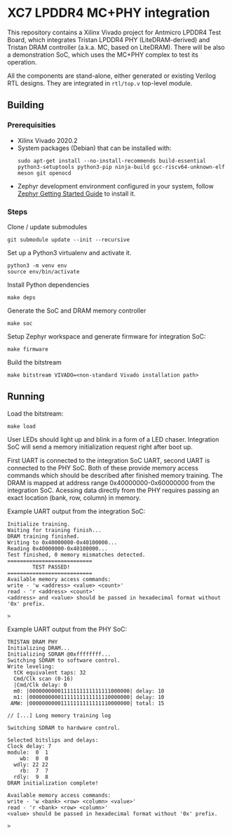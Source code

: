 # XC7 LPDDR4 MC+PHY integration

This repository contains a Xilinx Vivado project for Antmicro LPDDR4 Test Board, which integrates Tristan LPDDR4 PHY (LiteDRAM-derived) and Tristan DRAM controller (a.k.a. MC, based on LiteDRAM). There will be also a demonstration SoC, which uses the MC+PHY complex to test its operation.

All the components are stand-alone, either generated or existing Verilog RTL designs. They are integrated in `rtl/top.v` top-level module.

## Building

### Prerequisities

 - Xilinx Vivado 2020.2
 - System packages (Debian) that can be installed with:
   ```
   sudo apt-get install --no-install-recommends build-essential python3-setuptools python3-pip ninja-build gcc-riscv64-unknown-elf meson git openocd
   ```
 - Zephyr development environment configured in your system, follow [Zephyr Getting Started Guide](https://docs.zephyrproject.org/latest/develop/getting_started/index.html) to install it.

### Steps

Clone / update submodules
```
git submodule update --init --recursive
```

Set up a Python3 virtualenv and activate it.
```
python3 -m venv env
source env/bin/activate
```

Install Python dependencies
```
make deps
```

Generate the SoC and DRAM memory controller
```
make soc
```

Setup Zephyr workspace and generate firmware for integration SoC:
```
make firmware
```

Build the bitstream
```
make bitstream VIVADO=<non-standard Vivado installation path>
```

## Running

Load the bitstream:
```
make load
```
User LEDs should light up and blink in a form of a LED chaser. Integration SoC will send a memory initialization request right after boot up.

First UART is connected to the integration SoC UART, second UART is connected to the PHY SoC. Both of these provide memory access commands which should be described after finished memory training. The DRAM is mapped at address range 0x40000000-0x60000000 from the integration SoC. Acessing data directly from the PHY requires passing an exact location (bank, row, column) in memory.

Example UART output from the integration SoC:
```
Initialize training.
Waiting for training finish...
DRAM training finished.
Writing to 0x40000000-0x40100000...
Reading 0x40000000-0x40100000...
Test finished, 0 memory mismatches detected.
===========================
        TEST PASSED!
===========================
Available memory access commands:
write - 'w <address> <value> <count>'
read - 'r <address> <count>'
<address> and <value> should be passed in hexadecimal format without '0x' prefix.

>
```

Example UART output from the PHY SoC:
```
TRISTAN DRAM PHY
Initializing DRAM...
Initializing SDRAM @0xffffffff...
Switching SDRAM to software control.
Write leveling:
  tCK equivalent taps: 32
  Cmd/Clk scan (0-16)
  |Cmd/Clk delay: 0
  m0: |00000000001111111111111111000000| delay: 10
  m1: |00000000001111111111111110000000| delay: 10
 AMW: |00000000001111111111111110000000| total: 15

// [...] Long memory training log

Switching SDRAM to hardware control.

Selected bitslips and delays:
Clock delay: 7
module:  0  1
    wb:  0  0
  wdly: 22 22
    rb:  7  7
  rdly:  9  8
DRAM initialization complete!

Available memory access commands:
write - 'w <bank> <row> <column> <value>'
read - 'r <bank> <row> <column>'
<value> should be passed in hexadecimal format without '0x' prefix.

>
```